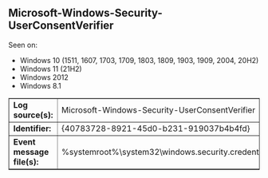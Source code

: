 ## Microsoft-Windows-Security-UserConsentVerifier

Seen on:
* Windows 10 (1511, 1607, 1703, 1709, 1803, 1809, 1903, 1909, 2004, 20H2)
* Windows 11 (21H2)
* Windows 2012
* Windows 8.1

<table border="1" class="docutils">
  <tbody>
    <tr>
      <td><b>Log source(s):</b></td>
      <td>Microsoft-Windows-Security-UserConsentVerifier</td>
    </tr>
    <tr>
      <td><b>Identifier:</b></td>
      <td>{40783728-8921-45d0-b231-919037b4b4fd}</td>
    </tr>
    <tr>
      <td><b>Event message file(s):</b></td>
      <td>%systemroot%\system32\windows.security.credentials.ui.userconsentverifier.dll</td>
    </tr>
  </tbody>
</table>

&nbsp;

